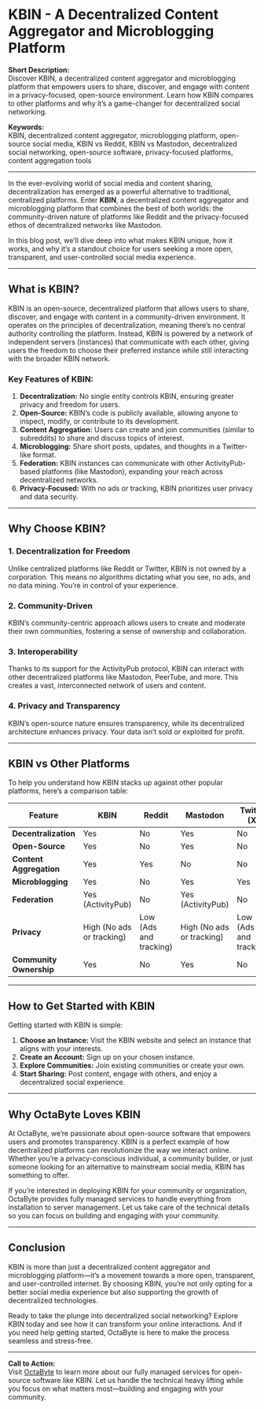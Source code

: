 # KBIN - A Decentralized Content Aggregator and Microblogging Platform  

**Short Description:**  
Discover KBIN, a decentralized content aggregator and microblogging platform that empowers users to share, discover, and engage with content in a privacy-focused, open-source environment. Learn how KBIN compares to other platforms and why it’s a game-changer for decentralized social networking.  

**Keywords:**  
KBIN, decentralized content aggregator, microblogging platform, open-source social media, KBIN vs Reddit, KBIN vs Mastodon, decentralized social networking, open-source software, privacy-focused platforms, content aggregation tools  

---

In the ever-evolving world of social media and content sharing, decentralization has emerged as a powerful alternative to traditional, centralized platforms. Enter **KBIN**, a decentralized content aggregator and microblogging platform that combines the best of both worlds: the community-driven nature of platforms like Reddit and the privacy-focused ethos of decentralized networks like Mastodon.  

In this blog post, we’ll dive deep into what makes KBIN unique, how it works, and why it’s a standout choice for users seeking a more open, transparent, and user-controlled social media experience.  

---

## What is KBIN?  

KBIN is an open-source, decentralized platform that allows users to share, discover, and engage with content in a community-driven environment. It operates on the principles of decentralization, meaning there’s no central authority controlling the platform. Instead, KBIN is powered by a network of independent servers (instances) that communicate with each other, giving users the freedom to choose their preferred instance while still interacting with the broader KBIN network.  

### Key Features of KBIN:  
1. **Decentralization:** No single entity controls KBIN, ensuring greater privacy and freedom for users.  
2. **Open-Source:** KBIN’s code is publicly available, allowing anyone to inspect, modify, or contribute to its development.  
3. **Content Aggregation:** Users can create and join communities (similar to subreddits) to share and discuss topics of interest.  
4. **Microblogging:** Share short posts, updates, and thoughts in a Twitter-like format.  
5. **Federation:** KBIN instances can communicate with other ActivityPub-based platforms (like Mastodon), expanding your reach across decentralized networks.  
6. **Privacy-Focused:** With no ads or tracking, KBIN prioritizes user privacy and data security.  

---

## Why Choose KBIN?  

### 1. **Decentralization for Freedom**  
Unlike centralized platforms like Reddit or Twitter, KBIN is not owned by a corporation. This means no algorithms dictating what you see, no ads, and no data mining. You’re in control of your experience.  

### 2. **Community-Driven**  
KBIN’s community-centric approach allows users to create and moderate their own communities, fostering a sense of ownership and collaboration.  

### 3. **Interoperability**  
Thanks to its support for the ActivityPub protocol, KBIN can interact with other decentralized platforms like Mastodon, PeerTube, and more. This creates a vast, interconnected network of users and content.  

### 4. **Privacy and Transparency**  
KBIN’s open-source nature ensures transparency, while its decentralized architecture enhances privacy. Your data isn’t sold or exploited for profit.  

---

## KBIN vs Other Platforms  

To help you understand how KBIN stacks up against other popular platforms, here’s a comparison table:  

| Feature                | KBIN                          | Reddit                       | Mastodon                     | Twitter (X)                 |  
|------------------------|-------------------------------|------------------------------|------------------------------|-----------------------------|  
| **Decentralization**   | Yes                           | No                           | Yes                          | No                          |  
| **Open-Source**        | Yes                           | No                           | Yes                          | No                          |  
| **Content Aggregation**| Yes                           | Yes                          | No                           | No                          |  
| **Microblogging**      | Yes                           | No                           | Yes                          | Yes                         |  
| **Federation**         | Yes (ActivityPub)             | No                           | Yes (ActivityPub)            | No                          |  
| **Privacy**            | High (No ads or tracking)     | Low (Ads and tracking)       | High (No ads or tracking)    | Low (Ads and tracking)      |  
| **Community Ownership**| Yes                           | No                           | Yes                          | No                          |  

---

## How to Get Started with KBIN  

Getting started with KBIN is simple:  
1. **Choose an Instance:** Visit the KBIN website and select an instance that aligns with your interests.  
2. **Create an Account:** Sign up on your chosen instance.  
3. **Explore Communities:** Join existing communities or create your own.  
4. **Start Sharing:** Post content, engage with others, and enjoy a decentralized social experience.  

---

## Why OctaByte Loves KBIN  

At OctaByte, we’re passionate about open-source software that empowers users and promotes transparency. KBIN is a perfect example of how decentralized platforms can revolutionize the way we interact online. Whether you’re a privacy-conscious individual, a community builder, or just someone looking for an alternative to mainstream social media, KBIN has something to offer.  

If you’re interested in deploying KBIN for your community or organization, OctaByte provides fully managed services to handle everything from installation to server management. Let us take care of the technical details so you can focus on building and engaging with your community.  

---

## Conclusion  

KBIN is more than just a decentralized content aggregator and microblogging platform—it’s a movement towards a more open, transparent, and user-controlled internet. By choosing KBIN, you’re not only opting for a better social media experience but also supporting the growth of decentralized technologies.  

Ready to take the plunge into decentralized social networking? Explore KBIN today and see how it can transform your online interactions. And if you need help getting started, OctaByte is here to make the process seamless and stress-free.  

---

**Call to Action:**  
Visit [OctaByte](https://octabyte.io) to learn more about our fully managed services for open-source software like KBIN. Let us handle the technical heavy lifting while you focus on what matters most—building and engaging with your community.